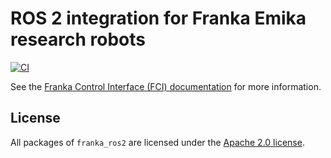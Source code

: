 # ROS 2 integration for Franka Emika research robots

[![CI](https://github.com/frankaemika/franka_ros2/actions/workflows/ci.yml/badge.svg)](https://github.com/frankaemika/franka_ros2/actions/workflows/ci.yml)

See the [Franka Control Interface (FCI) documentation][fci-docs] for more information.

## License

All packages of `franka_ros2` are licensed under the [Apache 2.0 license][apache-2.0].

[apache-2.0]: https://www.apache.org/licenses/LICENSE-2.0.html

[fci-docs]: https://frankaemika.github.io/docs
